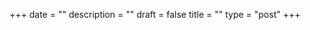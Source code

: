 +++
date         = ""
description  = ""
draft        = false
title        = ""
type         = "post"
+++
